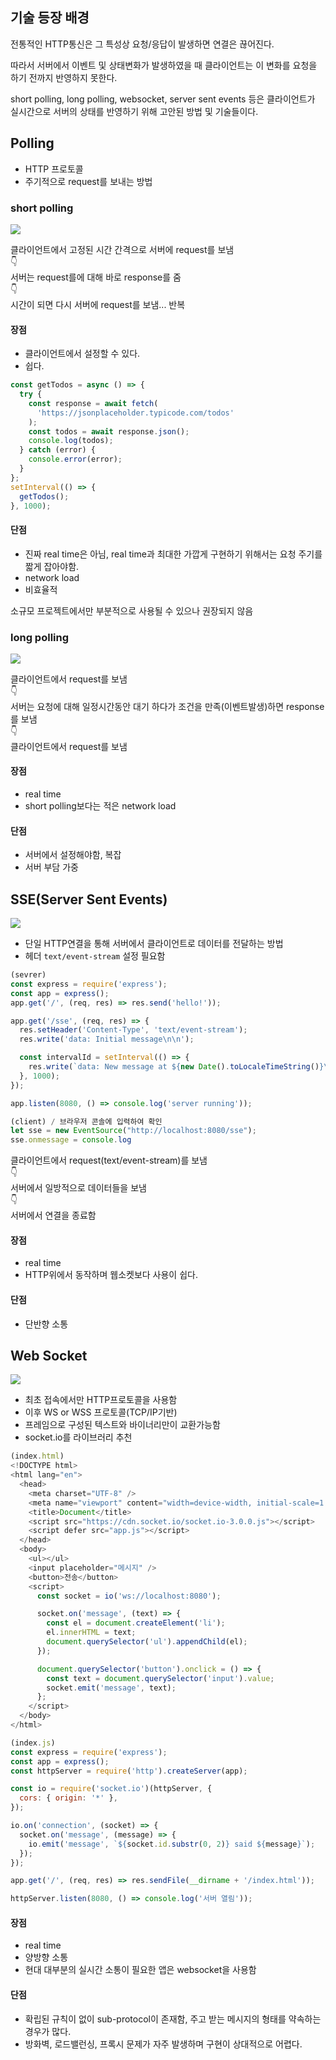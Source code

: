 ## 기술 등장 배경

전통적인 HTTP통신은 그 특성상 요청/응답이 발생하면 연결은 끊어진다.

따라서 서버에서 이벤트 및 상태변화가 발생하였을 때 클라이언트는 이 변화를 요청을 하기 전까지 반영하지 못한다.

short polling, long polling, websocket, server sent events 등은 클라이언트가 실시간으로 서버의 상태를 반영하기 위해 고안된 방법 및 기술들이다.

## Polling
- HTTP 프로토콜
- 주기적으로 request를 보내는 방법

### short polling

![](https://velog.velcdn.com/images/junsgk/post/b7c31d4a-7b8e-4600-a642-234be577b0e4/image.png)

클라이언트에서 고정된 시간 간격으로 서버에 request를 보냄<br/>
👇<br/>
서버는 request를에 대해 바로 response를 줌 <br/>
👇<br/>
시간이 되면 다시 서버에 request를 보냄... 반복

#### 장점
- 클라이언트에서 설정할 수 있다.
- 쉽다.

```js
const getTodos = async () => {
  try {
    const response = await fetch(
      'https://jsonplaceholder.typicode.com/todos'
    );
    const todos = await response.json();
    console.log(todos);
  } catch (error) {
    console.error(error);
  }
};
setInterval(() => {
  getTodos();
}, 1000);
```


#### 단점
- 진짜 real time은 아님, real time과 최대한 가깝게 구현하기 위해서는 요청 주기를 짧게 잡아야함.
- network load
- 비효율적

소규모 프로젝트에서만 부분적으로 사용될 수 있으나 권장되지 않음

### long polling

![](https://velog.velcdn.com/images/junsgk/post/0e2799b5-61f8-4ad7-ab57-2534e6ac7210/image.png)


클라이언트에서 request를 보냄<br/>
👇<br/>
서버는 요청에 대해 일정시간동안 대기 하다가 조건을 만족(이벤트발생)하면 response를 보냄<br/>
👇<br/>
클라이언트에서 request를 보냄

#### 장점
- real time
- short polling보다는 적은 network load

#### 단점
- 서버에서 설정해야함, 복잡
- 서버 부담 가중

## SSE(Server Sent Events)
![](https://velog.velcdn.com/images/junsgk/post/6364a103-e68b-4042-8a78-1a2f01b7c5d0/image.png)


- 단일 HTTP연결을 통해 서버에서 클라이언트로 데이터를 전달하는 방법
- 헤더 `text/event-stream` 설정 필요함

```js
(sevrer)
const express = require('express');
const app = express();
app.get('/', (req, res) => res.send('hello!'));

app.get('/sse', (req, res) => {
  res.setHeader('Content-Type', 'text/event-stream');
  res.write('data: Initial message\n\n');

  const intervalId = setInterval(() => {
    res.write(`data: New message at ${new Date().toLocaleTimeString()}\n\n`); // 형식 중요
  }, 1000);
});

app.listen(8080, () => console.log('server running'));

(client) / 브라우저 콘솔에 입력하여 확인
let sse = new EventSource("http://localhost:8080/sse");
sse.onmessage = console.log
```

클라이언트에서 request(text/event-stream)를 보냄<br/>
👇<br/>
서버에서 일방적으로 데이터들을 보냄<br/>
👇<br/>
서버에서 연결을 종료함

#### 장점
- real time
- HTTP위에서 동작하며 웹소켓보다 사용이 쉽다.

#### 단점
- 단반향 소통

## Web Socket
![](https://velog.velcdn.com/images/junsgk/post/b6a4f566-d4d0-41db-9ab1-0fb13457ada1/image.png)

- 최초 접속에서만 HTTP프로토콜을 사용함
- 이후 WS or WSS 프로토콜(TCP/IP기반)
- 프레임으로 구성된 텍스트와 바이너리만이 교환가능함
- socket.io를 라이브러리 추천

```js
(index.html)
<!DOCTYPE html>
<html lang="en">
  <head>
    <meta charset="UTF-8" />
    <meta name="viewport" content="width=device-width, initial-scale=1.0" />
    <title>Document</title>
    <script src="https://cdn.socket.io/socket.io-3.0.0.js"></script>
    <script defer src="app.js"></script>
  </head>
  <body>
    <ul></ul>
    <input placeholder="메시지" />
    <button>전송</button>
    <script>
      const socket = io('ws://localhost:8080');

      socket.on('message', (text) => {
        const el = document.createElement('li');
        el.innerHTML = text;
        document.querySelector('ul').appendChild(el);
      });

      document.querySelector('button').onclick = () => {
        const text = document.querySelector('input').value;
        socket.emit('message', text);
      };
    </script>
  </body>
</html>

(index.js)
const express = require('express');
const app = express();
const httpServer = require('http').createServer(app); 

const io = require('socket.io')(httpServer, {
  cors: { origin: '*' },
});

io.on('connection', (socket) => {
  socket.on('message', (message) => {
    io.emit('message', `${socket.id.substr(0, 2)} said ${message}`);
  });
});

app.get('/', (req, res) => res.sendFile(__dirname + '/index.html'));

httpServer.listen(8080, () => console.log('서버 열림'));


```

#### 장점
- real time
- 양방향 소통
- 현대 대부분의 실시간 소통이 필요한 앱은 websocket을 사용함

#### 단점
- 확립된 규칙이 없이 sub-protocol이 존재함, 주고 받는 메시지의 형태를 약속하는 경우가 많다.
- 방화벽, 로드밸런싱, 프록시 문제가 자주 발생하며 구현이 상대적으로 어렵다.
